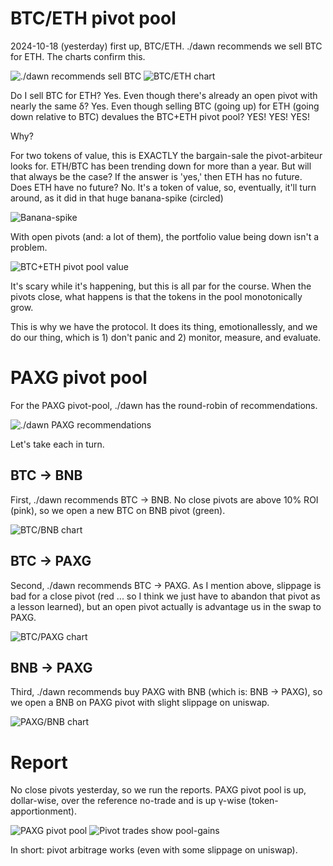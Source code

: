 # BTC/ETH pivot pool

2024-10-18 (yesterday) first up, BTC/ETH. ./dawn recommends we sell BTC for ETH. The charts confirm this.

![./dawn recommends sell BTC](imgs/01-dawn-btc-rec.png)
![BTC/ETH chart](imgs/02-btc-eth.png)

Do I sell BTC for ETH? Yes. Even though there's already an open pivot with nearly the same δ? Yes. Even though selling BTC (going up) for ETH (going down relative to BTC) devalues the BTC+ETH pivot pool? YES! YES! YES!

Why?

For two tokens of value, this is EXACTLY the bargain-sale the pivot-arbiteur looks for. ETH/BTC has been trending down for more than a year. But will that always be the case? If the answer is 'yes,' then ETH has no future. Does ETH have no future? No. It's a token of value, so, eventually, it'll turn around, as it did in that huge banana-spike (circled)

![Banana-spike](imgs/03-eth-btc-trend.png)

With open pivots (and: a lot of them), the portfolio value being down isn't a problem. 

![BTC+ETH pivot pool value](imgs/04-btc-eth-pivot-pool.png)

It's scary while it's happening, but this is all par for the course. When the pivots close, what happens is that the tokens in the pool monotonically grow.

This is why we have the protocol. It does its thing, emotionallessly, and we do our thing, which is 1) don't panic and 2) monitor, measure, and evaluate.

# PAXG pivot pool

For the PAXG pivot-pool, ./dawn has the round-robin of recommendations. 

![./dawn PAXG recommendations](imgs/05-dawn-paxg-recs.png)

Let's take each in turn. 

## BTC -> BNB

First, ./dawn recommends BTC -> BNB. No close pivots are above 10% ROI (pink), so we open a new BTC on BNB pivot (green).

![BTC/BNB chart](imgs/06-btc-bnb.png)

## BTC -> PAXG

Second, ./dawn recommends BTC -> PAXG. As I mention above, slippage is bad for a close pivot (red ... so I think we just have to abandon that pivot as a lesson learned), but an open pivot actually is advantage us in the swap to PAXG. 

![BTC/PAXG chart](imgs/07-btc-paxg.png)

## BNB -> PAXG

Third, ./dawn recommends buy PAXG with BNB (which is: BNB -> PAXG), so we open a BNB on PAXG pivot with slight slippage on uniswap.

![PAXG/BNB chart](imgs/08-paxg-bnb.png)

# Report

No close pivots yesterday, so we run the reports. PAXG pivot pool is up, dollar-wise, over the reference no-trade and is up γ-wise (token-apportionment). 

![PAXG pivot pool](imgs/09a-paxg-pivot-pool.png)
![Pivot trades show pool-gains](imgs/09b-pivot-trades-effect.png)

In short: pivot arbitrage works (even with some slippage on uniswap).
